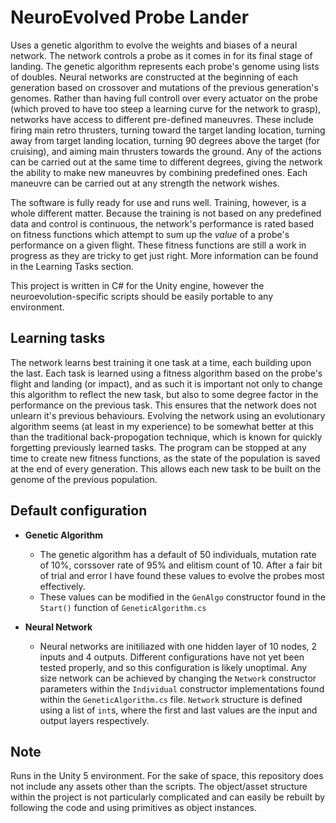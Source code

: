 NeuroEvolved Probe Lander
===========================
Uses a genetic algorithm to evolve the weights and biases of a neural network. The network controls a probe as it comes in for its final stage of landing. The genetic algorithm represents each probe's genome using lists of doubles. Neural networks are constructed at the beginning of each generation based on crossover and mutations of the previous generation's genomes. Rather than having full controll over every actuator on the probe (which proved to have too steep a learning curve for the network to grasp), networks have access to different pre-defined maneuvres. These include firing main retro thrusters, turning toward the target landing location, turning away from target landing location, turning 90 degrees above the target (for cruising), and aiming main thrusters towards the ground. Any of the actions can be carried out at the same time to different degrees, giving the network the ability to make new maneuvres by combining predefined ones. Each maneuvre can be carried out at any strength the network wishes.

The software is fully ready for use and runs well. Training, however, is a whole different matter. Because the training is not based on any predefined data and control is continuous, the network's performance is rated based on fitness functions which attempt to sum up the *value* of a probe's performance on a given flight. These fitness functions are still a work in progress as they are tricky to get just right. More information can be found in the Learning Tasks section.

This project is written in C# for the Unity engine, however the neuroevolution-specific scripts should be easily portable to any environment.

Learning tasks
--------------
The network learns best training it one task at a time, each building upon the last. Each task is learned using a fitness algorithm based on the probe's flight and landing (or impact), and as such it is important not only to change this algorithm to reflect the new task, but also to some degree factor in the performance on the previous task. This ensures that the network does not unlearn it's previous behaviours. Evolving the network using an evolutionary algorithm seems (at least in my experience) to be somewhat better at this than the traditional back-propogation technique, which is known for quickly forgetting previously learned tasks. The program can be stopped at any time to create new fitness functions, as the state of the population is saved at the end of every generation. This allows each new task to be built on the genome of the previous population.

Default configuration
---------------------
+ __Genetic Algorithm__
  * The genetic algorithm has a default of 50 individuals, mutation rate of 10%, corssover rate of 95% and elitism count of 10. After a fair bit of trial and error I have found these values to evolve the probes most effectively.
  * These values can be modified in the `GenAlgo` constructor found in the `Start()` function of `GeneticAlgorithm.cs`

+ __Neural Network__
  * Neural networks are initiliazed with one hidden layer of 10 nodes, 2 inputs and 4 outputs. Different configurations have not yet been tested properly, and so this configuration is likely unoptimal. Any size network can be achieved by changing the `Network` constructor parameters within the `Individual` constructor implementations found within the `GeneticAlgorithm.cs` file. `Network` structure is defined using a list of `int`s, where the first and last values are the input and output layers respectively.

Note
----
Runs in the Unity 5 environment. For the sake of space, this repository does not include any assets other than the scripts. The object/asset structure within the project is not particularly complicated and can easily be rebuilt by following the code and using primitives as object instances.